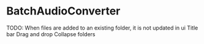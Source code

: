 # BatchAudioConverter

TODO:
When files are added to an existing folder, it is not updated in ui
Title bar
Drag and drop
Collapse folders